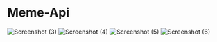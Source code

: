 # Meme-Api
![Screenshot (3)](https://user-images.githubusercontent.com/86562077/132459336-ae1df9ba-6c99-464f-8609-a3a02216dcb3.png)
![Screenshot (4)](https://user-images.githubusercontent.com/86562077/132459355-f9869d38-39f5-44e3-b927-17e70d7201ec.png)
![Screenshot (5)](https://user-images.githubusercontent.com/86562077/132459372-9ea4505b-50f5-4c61-97b5-117f14ad369e.png)
![Screenshot (6)](https://user-images.githubusercontent.com/86562077/132459377-e366906d-d306-4c9b-bcd3-fdfeab5200f5.png)
